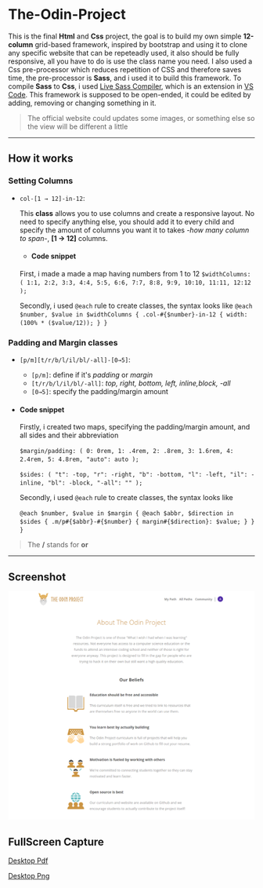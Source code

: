 # The-Odin-Project 
This is the final **Html** and **Css** project, the goal is to build my own simple **12-column** grid-based framework, inspired by bootstrap and using it to clone any specific website that can be repeteadly used, it also should be fully responsive, all you have to do is use the class name you need. I also used a Css pre-processor which reduces repetition of CSS and therefore saves time, the pre-processor is **Sass**, and i used it to build this framework. To compile **Sass** to **Css**, i used [Live Sass Compiler](https://marketplace.visualstudio.com/items?itemName=ritwickdey.live-sass), which is an extension in [VS Code](https://code.visualstudio.com/).
This framework is supposed to be open-ended, it could be edited by adding, removing or changing something in it.

> The official website could updates some images, or something else so the view will be different a little
___

## How it works

### Setting Columns

- `col-[1 → 12]-in-12`:

    This **class** allows you to use columns and create a responsive layout. No need to specify anything else, you should add it to every child and specify the amount of columns you want it to takes *-how many column to span-*, **[1 → 12]** columns.

    - #### Code snippet

    First, i made a made a map having numbers from 1 to 12
    `$widthColumns: (
        1:1,
        2:2,
        3:3,
        4:4,
        5:5,
        6:6,
        7:7,
        8:8,
        9:9,
        10:10,
        11:11,
        12:12
    );`

    Secondly, i used `@each` rule to create classes, the syntax looks
    like
    `@each $number, $value in $widthColumns {
        .col-#{$number}-in-12 {
            width: (100% * ($value/12));
        }
    }`

### Padding and Margin classes

- `[p/m][t/r/b/l/il/bl/-all]-[0→5]`:

  - `[p/m]`: define if it's *padding* or *margin*
  - `[t/r/b/l/il/bl/-all]`: *top, right, bottom, left, inline,block, -all*
  - `[0→5]`: specify the padding/margin amount

- #### Code snippet 

    Firstly, i created two maps, specifying the padding/margin amount, and all sides and their abbreviation 

    `$margin/padding: (
    0: 0rem,
    1: .4rem,
    2: .8rem,
    3: 1.6rem,
    4: 2.4rem,
    5: 4.8rem,
    "auto": auto
    );`

    `$sides: (
    "t": -top,
    "r": -right,
    "b": -bottom,
    "l": -left,
    "il": -inline,
    "bl": -block,
    "-all": ""
    );`

    Secondly, i used `@each` rule to create classes, the syntax looks
    like

    `@each $number, $value in $margin {
    @each $abbr, $direction in $sides {
        .m/p#{$abbr}-#{$number} {
            margin#{$direction}: $value;
        }
      }   
    }`

> The **/** stands for **or**  

___

## Screenshot

![web header](images/header.png)

## FullScreen Capture

[Desktop Pdf](pdf/desktop.pdf)

[Desktop Png](images/desktop.png)